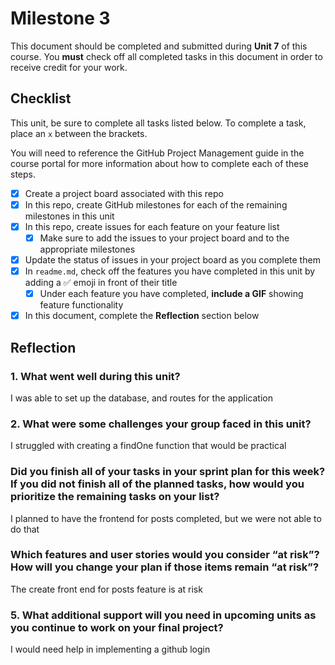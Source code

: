 # Milestone 3

This document should be completed and submitted during **Unit 7** of this course. You **must** check off all completed tasks in this document in order to receive credit for your work.

## Checklist

This unit, be sure to complete all tasks listed below. To complete a task, place an `x` between the brackets.

You will need to reference the GitHub Project Management guide in the course portal for more information about how to complete each of these steps.

- [X] Create a project board associated with this repo
- [X] In this repo, create GitHub milestones for each of the remaining milestones in this unit
- [X] In this repo, create issues for each feature on your feature list
  - [X] Make sure to add the issues to your project board and to the appropriate milestones
- [X] Update the status of issues in your project board as you complete them
- [X] In `readme.md`, check off the features you have completed in this unit by adding a ✅ emoji in front of their title
  - [X] Under each feature you have completed, **include a GIF** showing feature functionality
- [X] In this document, complete the **Reflection** section below

## Reflection

### 1. What went well during this unit?

I was able to set up the database, and routes for the application

### 2. What were some challenges your group faced in this unit?
I struggled with creating a findOne function that would be practical

### Did you finish all of your tasks in your sprint plan for this week? If you did not finish all of the planned tasks, how would you prioritize the remaining tasks on your list?

I planned to have the frontend for posts completed, but we were not able to do that

### Which features and user stories would you consider “at risk”? How will you change your plan if those items remain “at risk”?

The create front end for posts feature is at risk

### 5. What additional support will you need in upcoming units as you continue to work on your final project?

I would need help in implementing a github login
